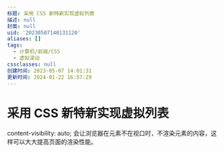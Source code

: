 ```yaml
---
标题: 采用 CSS 新特新实现虚拟列表
描述: null
封面: null
uid: '20230507140131120'
aliases: []
tags:
  - 计算机/前端/CSS
  - 虚拟滚动
cssclasses: null
创建时间: 2023-05-07 14:01:31
更新时间: 2024-01-22 16:57:29
---
```


# 采用 CSS 新特新实现虚拟列表

content-visibility: auto; 会让浏览器在元素不在视口时，不渲染元素的内容，这样可以大大提高页面的渲染性能。
